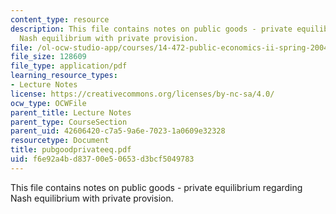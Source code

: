 ```yaml
---
content_type: resource
description: This file contains notes on public goods - private equilibrium regarding
  Nash equilibrium with private provision.
file: /ol-ocw-studio-app/courses/14-472-public-economics-ii-spring-2004/f6e92a4bd83700e50653d3bcf5049783_pubgoodprivateeq.pdf
file_size: 128609
file_type: application/pdf
learning_resource_types:
- Lecture Notes
license: https://creativecommons.org/licenses/by-nc-sa/4.0/
ocw_type: OCWFile
parent_title: Lecture Notes
parent_type: CourseSection
parent_uid: 42606420-c7a5-9a6e-7023-1a0609e32328
resourcetype: Document
title: pubgoodprivateeq.pdf
uid: f6e92a4b-d837-00e5-0653-d3bcf5049783
---
```

This file contains notes on public goods - private equilibrium regarding Nash equilibrium with private provision.